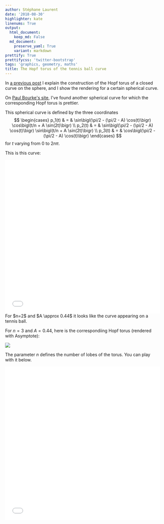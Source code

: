 ```yaml
---
author: Stéphane Laurent
date: '2018-08-30'
highlighter: kate
linenums: True
output:
  html_document:
    keep_md: False
  md_document:
    preserve_yaml: True
    variant: markdown
prettify: True
prettifycss: 'twitter-bootstrap'
tags: 'graphics, geometry, maths'
title: The Hopf torus of the tennis ball curve
---
```


In [a previous
post](https://laustep.github.io/stlahblog/posts/HopfTorusParametric.html)
I explain the construction of the Hopf torus of a closed curve on the
sphere, and I show the rendering for a certain spherical curve.

On [Paul Bourke's
site](http://paulbourke.net/geometry/spherical/index.html), I've found
another spherical curve for which the corresponding Hopf torus is
prettier.

This spherical curve is defined by the three coordinates $$
\begin{cases}
p_1(t) & = & \sin\bigl(\pi/2 - (\pi/2 - A) \cos(t)\bigr) 
\cos\bigl(t/n + A \sin(2t)\bigr) \\ 
p_2(t) & = & \sin\bigl(\pi/2 - (\pi/2 - A) \cos(t)\bigr) 
\sin\bigl(t/n + A \sin(2t)\bigr) \\ 
p_3(t) & = & \cos\bigl(\pi/2 - (\pi/2 - A) \cos(t)\bigr)
\end{cases}
$$ for $t$ varying from $0$ to $2n\pi$.

This is this curve:

<iframe src="../frames/threejs_TennisBall.html" width="100%" height="500px" scrolling="no" frameborder="0">
</iframe>
For $n=2$ and $A \approx 0.44$ it looks like the curve appearing on a
tennis ball.

For $n=3$ and $A = 0.44$, here is the correspondiing Hopf torus
(rendered with Asymptote):

![](figures/HopfTorusTennisBall.png)

The parameter $n$ defines the number of lobes of the torus. You can play
with it below.

<iframe src="../frames/threejs_HopfTorusParametric2.html" width="100%" height="500px" scrolling="no" frameborder="0">
</iframe>
